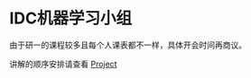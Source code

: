 # IDC机器学习小组

由于研一的课程较多且每个人课表都不一样，具体开会时间再商议。

讲解的顺序安排请查看 [Project](https://github.com/HUST-IDC/ML-generative-model/projects/1)
